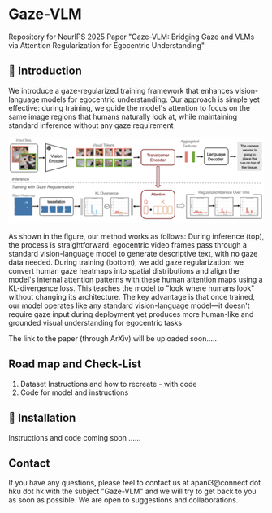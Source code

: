 # Gaze-VLM
Repository for NeurIPS 2025 Paper "Gaze-VLM: Bridging Gaze and VLMs via Attention Regularization for Egocentric Understanding"

## 📖 Introduction


We introduce a gaze-regularized training framework that enhances vision-language models for egocentric understanding. Our approach is simple yet effective: during training, we guide the model's attention to focus on the same image regions that humans naturally look at, while maintaining standard inference without any gaze requirement

![Teaser Image](images/architecture.png)

As shown in the figure, our method works as follows:
During inference (top), the process is straightforward: egocentric video frames pass through a standard vision-language model to generate descriptive text, with no gaze data needed.
During training (bottom), we add gaze regularization: we convert human gaze heatmaps into spatial distributions and align the model's internal attention patterns with these human attention maps using a KL-divergence loss. This teaches the model to "look where humans look" without changing its architecture.
The key advantage is that once trained, our model operates like any standard vision-language model—it doesn't require gaze input during deployment yet produces more human-like and grounded visual understanding for egocentric tasks

The link to the paper (through ArXiv) will be uploaded soon.....



## Road map and Check-List 
1) Dataset Instructions and how to recreate - with code
2) Code for model and instructions


## 🚀 Installation 
Instructions and code coming soon ......




## Contact
If you have any questions, please feel to contact us at apani3@connect dot hku dot hk with the subject "Gaze-VLM" and we will try to get back to you as soon as possible. We are open to suggestions and collaborations. 
